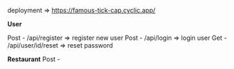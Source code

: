 deployment => https://famous-tick-cap.cyclic.app/


**User**

Post - /api/register => register new user
Post - /api/login => login user
Get  - /api/user/id/reset =>  reset password

**Restaurant**
Post - 